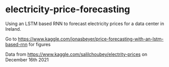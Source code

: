 # electricity-price-forecasting
Using an LSTM based RNN to forecast electricity prices for a data center in Ireland.

Go to https://www.kaggle.com/jonasbeyer/price-forecasting-with-an-lstm-based-rnn for figures 

Data from https://www.kaggle.com/salilchoubey/electrity-prices on December 16th 2021
